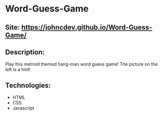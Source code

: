 # Word-Guess-Game

## Site: https://johncdev.github.io/Word-Guess-Game/

## Description: 
Play this metroid themed hang-man word guess game! The picture on the left is a hint!

## Technologies:
- HTML
- CSS
- Javascript
